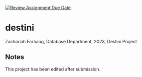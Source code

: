 [![Review Assignment Due Date](https://classroom.github.com/assets/deadline-readme-button-24ddc0f5d75046c5622901739e7c5dd533143b0c8e959d652212380cedb1ea36.svg)](https://classroom.github.com/a/dzybbbVi)
# destini

Zachariah Farhang, Database Department, 2023, Destini Project

## Notes

This project has been edited after submission.